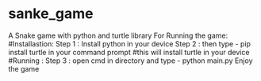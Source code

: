 # sanke_game
A Snake game with python and turtle library
For Running the game:
#Installastion:
Step 1 : Install python in your device
Step 2 : then type - pip install turtle in your command prompt 
#this will install turtle in your device
#Running :
Step 3 : open cmd in directory and type - python main.py
Enjoy the game
